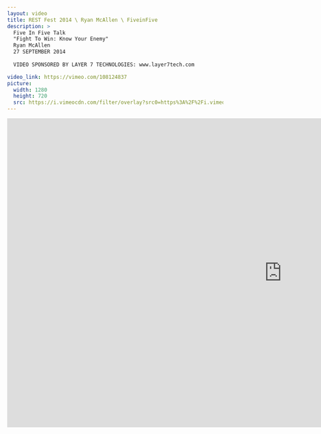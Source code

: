 ```yaml
---
layout: video
title: REST Fest 2014 \ Ryan McAllen \ FiveinFive
description: >
  Five In Five Talk
  "Fight To Win: Know Your Enemy"
  Ryan McAllen
  27 SEPTEMBER 2014
  
  VIDEO SPONSORED BY LAYER 7 TECHNOLOGIES: www.layer7tech.com

video_link: https://vimeo.com/108124837
picture:
  width: 1280
  height: 720
  src: https://i.vimeocdn.com/filter/overlay?src0=https%3A%2F%2Fi.vimeocdn.com%2Fvideo%2F491737313_1280x720.jpg&src1=http%3A%2F%2Ff.vimeocdn.com%2Fp%2Fimages%2Fcrawler_play.png
---
```

<iframe src="https://player.vimeo.com/video/108124837?title=0&byline=0&portrait=0&badge=0&autopause=0&player_id=0" width="1280" height="720" frameborder="0" title="REST Fest 2014 \ Ryan McAllen \ FiveinFive" webkitallowfullscreen mozallowfullscreen allowfullscreen></iframe>